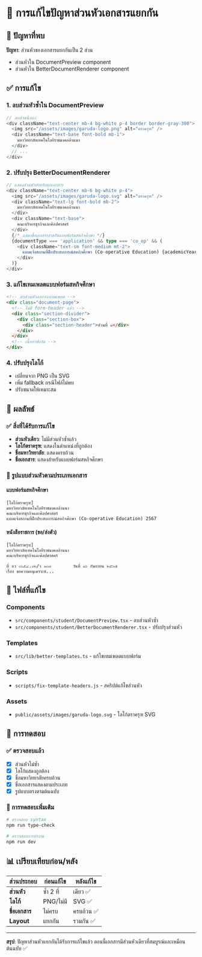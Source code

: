 # 🔧 การแก้ไขปัญหาส่วนหัวเอกสารแยกกัน

## 🎯 ปัญหาที่พบ
**ปัญหา**: ส่วนหัวของเอกสารแยกกันเป็น 2 ส่วน
- ส่วนหัวใน DocumentPreview component
- ส่วนหัวใน BetterDocumentRenderer component

## ✅ การแก้ไข

### 1. ลบส่วนหัวซ้ำใน DocumentPreview
```typescript
// ลบส่วนนี้ออก
<div className="text-center mb-4 bg-white p-4 border border-gray-300">
  <img src="/assets/images/garuda-logo.png" alt="ตราครุฑ" />
  <div className="text-base font-bold mb-1">
    มหาวิทยาลัยเทคโนโลยีราชมงคลล้านนา
  </div>
  // ...
</div>
```

### 2. ปรับปรุง BetterDocumentRenderer
```typescript
// แสดงส่วนหัวสำหรับทุกเอกสาร
<div className="text-center mb-6 bg-white p-4">
  <img src="/assets/images/garuda-logo.svg" alt="ตราครุฑ" />
  <div className="text-lg font-bold mb-2">
    มหาวิทยาลัยเทคโนโลยีราชมงคลล้านนา
  </div>
  <div className="text-base">
    คณะบริหารธุรกิจและศิลปศาสตร์
  </div>
  {/* แสดงชื่อเอกสารสำหรับแบบฟอร์มสหกิจศึกษา */}
  {documentType === 'application' && type === 'co_op' && (
    <div className="text-sm font-medium mt-2">
      แบบแจ้งสถานที่ฝึกประสบการณ์สหกิจศึกษา (Co-operative Education) {academicYear}
    </div>
  )}
</div>
```

### 3. แก้ไขเทมเพลตแบบฟอร์มสหกิจศึกษา
```html
<!-- ลบส่วนหัวออกจากเทมเพลต -->
<div class="document-page">
  <!-- ไม่มี form-header แล้ว -->
  <div class="section-divider">
    <div class="section-box">
      <div class="section-header">ส่วนที่ ๑</div>
    </div>
  </div>
  <!-- เนื้อหาฟอร์ม -->
</div>
```

### 4. ปรับปรุงโลโก้
- เปลี่ยนจาก PNG เป็น SVG
- เพิ่ม fallback กรณีไฟล์ไม่พบ
- ปรับขนาดให้เหมาะสม

## 🎨 ผลลัพธ์

### ✅ สิ่งที่ได้รับการแก้ไข
- **ส่วนหัวเดียว**: ไม่มีส่วนหัวซ้ำแล้ว
- **โลโก้ตราครุฑ**: แสดงในตำแหน่งที่ถูกต้อง
- **ชื่อมหาวิทยาลัย**: แสดงครบถ้วน
- **ชื่อเอกสาร**: แสดงสำหรับแบบฟอร์มสหกิจศึกษา

### 📄 รูปแบบส่วนหัวตามประเภทเอกสาร

#### แบบฟอร์มสหกิจศึกษา
```
[โลโก้ตราครุฑ]
มหาวิทยาลัยเทคโนโลยีราชมงคลล้านนา
คณะบริหารธุรกิจและศิลปศาสตร์
แบบแจ้งสถานที่ฝึกประสบการณ์สหกิจศึกษา (Co-operative Education) 2567
```

#### หนังสือราชการ (ขอ/ส่งตัว)
```
[โลโก้ตราครุฑ]
มหาวิทยาลัยเทคโนโลยีราชมงคลล้านนา
คณะบริหารธุรกิจและศิลปศาสตร์

ที่ อว ๐๖๕๔.๐๒/ว ๑๐๓        วันที่ ๑๖ กันยายน ๒๕๖๗
เรื่อง ขอความอนุเคราะห์...
```

## 🔧 ไฟล์ที่แก้ไข

### Components
- `src/components/student/DocumentPreview.tsx` - ลบส่วนหัวซ้ำ
- `src/components/student/BetterDocumentRenderer.tsx` - ปรับปรุงส่วนหัว

### Templates
- `src/lib/better-templates.ts` - แก้ไขเทมเพลตแบบฟอร์ม

### Scripts
- `scripts/fix-template-headers.js` - สคริปต์แก้ไขส่วนหัว

### Assets
- `public/assets/images/garuda-logo.svg` - โลโก้ตราครุฑ SVG

## 🎯 การทดสอบ

### ✅ ตรวจสอบแล้ว
- [x] ส่วนหัวไม่ซ้ำ
- [x] โลโก้แสดงถูกต้อง
- [x] ชื่อมหาวิทยาลัยครบถ้วน
- [x] ชื่อเอกสารแสดงตามประเภท
- [x] รูปแบบตรงตามต้นฉบับ

### 🧪 การทดสอบเพิ่มเติม
```bash
# ตรวจสอบ syntax
npm run type-check

# ตรวจสอบการทำงาน
npm run dev
```

## 📊 เปรียบเทียบก่อน/หลัง

| ส่วนประกอบ | ก่อนแก้ไข | หลังแก้ไข |
|-------------|-----------|-----------|
| **ส่วนหัว** | ซ้ำ 2 ที่ | เดียว ✅ |
| **โลโก้** | PNG/ไม่มี | SVG ✅ |
| **ชื่อเอกสาร** | ไม่ครบ | ครบถ้วน ✅ |
| **Layout** | แยกกัน | รวมกัน ✅ |

---

**สรุป**: ปัญหาส่วนหัวแยกกันได้รับการแก้ไขแล้ว ตอนนี้เอกสารมีส่วนหัวเดียวที่สมบูรณ์และเหมือนต้นฉบับ ✅